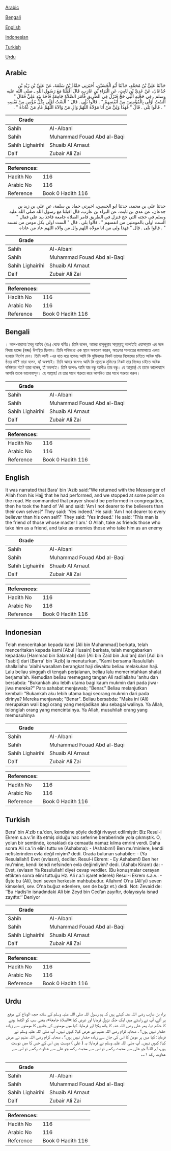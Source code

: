 [Arabic](#arabic)

[Bengali](#bengali)

[English](#english)

[Indonesian](#indonesian)

[Turkish](#turkish)

[Urdu](#urdu)

## Arabic


<div dir="rtl" lang="ar" style={{fontSize:'larger',backgroundColor:'#f8f9fa',padding:20}}>
حَدَّثَنَا عَلِيُّ بْنُ مُحَمَّدٍ، حَدَّثَنَا أَبُو الْحُسَيْنِ، أَخَبَرَنِي حَمَّادُ بْنُ سَلَمَةَ، عَنْ عَلِيِّ بْنِ زَيْدِ بْنِ جُدْعَانَ، عَنْ عَدِيِّ بْنِ ثَابِتٍ، عَنِ الْبَرَاءِ بْنِ عَازِبٍ، قَالَ أَقْبَلْنَا مَعَ رَسُولِ اللَّهِ ـ صلى الله عليه وسلم ـ فِي حَجَّتِهِ الَّتِي حَجَّ فَنَزَلَ فِي الطَّرِيقِ فَأَمَرَ الصَّلاَةَ جَامِعَةً فَأَخَذَ بِيَدِ عَلِيٍّ فَقَالَ ‏"‏ أَلَسْتُ أَوْلَى بِالْمُؤْمِنِينَ مِنْ أَنْفُسِهِمْ ‏"‏ ‏.‏ قَالُوا بَلَى ‏.‏ قَالَ ‏"‏ أَلَسْتُ أَوْلَى بِكُلِّ مُؤْمِنٍ مِنْ نَفْسِهِ ‏"‏ ‏.‏ قَالُوا بَلَى ‏.‏ قَالَ ‏"‏ فَهَذَا وَلِيُّ مَنْ أَنَا مَوْلاَهُ اللَّهُمَّ وَالِ مَنْ وَالاَهُ اللَّهُمَّ عَادِ مَنْ عَادَاهُ ‏"‏ ‏.‏
</div>
<div style={{backgroundColor:'#f8f9fa',padding:20, marginBottom: 10}}><table> <thead> <tr> <th>Grade</th> <th></th> </tr> </thead> <tbody> <tr><td>Sahih</td><td>Al-Albani</td></tr><tr><td>Sahih</td><td>Muhammad Fouad Abd al-Baqi</td></tr><tr><td>Sahih Lighairihi</td><td>Shuaib Al Arnaut</td></tr><tr><td>Daif</td><td>Zubair Ali Zai</td></tr></tbody></table><table> <thead> <tr> <th>References:</th> <th></th> </tr> </thead> <tbody><tr><td>Hadith No</td><td>116</td></tr><tr><td>Arabic No</td><td>116</td></tr><tr><td>Reference</td><td>Book 0 Hadith 116</td></tr></tbody></table></div>


<div dir="rtl" lang="ar" style={{fontSize:'larger',backgroundColor:'#f8f9fa',padding:20}}>
حدثنا علي بن محمد، حدثنا ابو الحسين، اخبرني حماد بن سلمة، عن علي بن زيد بن جدعان، عن عدي بن ثابت، عن البراء بن عازب، قال اقبلنا مع رسول الله صلى الله عليه وسلم في حجته التي حج فنزل في الطريق فامر الصلاة جامعة فاخذ بيد علي فقال " الست اولى بالمومنين من انفسهم " . قالوا بلى . قال " الست اولى بكل مومن من نفسه " . قالوا بلى . قال " فهذا ولي من انا مولاه اللهم وال من والاه اللهم عاد من عاداه
</div>
<div style={{backgroundColor:'#f8f9fa',padding:20, marginBottom: 10}}><table> <thead> <tr> <th>Grade</th> <th></th> </tr> </thead> <tbody> <tr><td>Sahih</td><td>Al-Albani</td></tr><tr><td>Sahih</td><td>Muhammad Fouad Abd al-Baqi</td></tr><tr><td>Sahih Lighairihi</td><td>Shuaib Al Arnaut</td></tr><tr><td>Daif</td><td>Zubair Ali Zai</td></tr></tbody></table><table> <thead> <tr> <th>References:</th> <th></th> </tr> </thead> <tbody><tr><td>Hadith No</td><td>116</td></tr><tr><td>Arabic No</td><td>116</td></tr><tr><td>Reference</td><td>Book 0 Hadith 116</td></tr></tbody></table></div>

## Bengali


<div dir="ltr" lang="bn" style={{fontSize:'larger',backgroundColor:'#f8f9fa',padding:20}}>
। আল-বারাআ ইবনু আযিব (রাঃ) থেকে বর্ণিত। তিনি বলেন, আমরা রাসূলুল্লাহ সাল্লাল্লাহু আলাইহি ওয়াসাল্লাম এর সঙ্গে বিদায় হাজ্জে (হজ্জ) উপস্থিত ছিলাম। তিনি পথিমধ্যে এক স্থানে অবতরণ করেন, অতঃপর সালাতের জামাআতে একত্র হওয়ার নির্দেশ দেন। তিনি আলী -এর হাত ধরে বলেনঃ আমি কি মুমিনদের নিকট তাদের নিজেদের চাইতে অধিক ঘনিষ্ঠতর নই? তারা বলেন, হ্যাঁ অবশ্যই। তিনি আবার বলেনঃ আমি কি প্রত্যেক মুমিনের নিকট তার নিজের চাইতে অধিক ঘনিষ্ঠতর নই? তারা বলেন, হাঁ অবশ্যই। তিনি বলেনঃ আমি যার বন্ধু আলীও তার বন্ধু। হে আল্লাহ্! যে তাকে ভালোবাসে আপনি তাকে ভালোবাসুন। হে আল্লাহ! যে তার সাথে শত্রুতা করে আপনিও তার সাথে শত্রুতা করুন।
</div>
<div style={{backgroundColor:'#f8f9fa',padding:20, marginBottom: 10}}><table> <thead> <tr> <th>Grade</th> <th></th> </tr> </thead> <tbody> <tr><td>Sahih</td><td>Al-Albani</td></tr><tr><td>Sahih</td><td>Muhammad Fouad Abd al-Baqi</td></tr><tr><td>Sahih Lighairihi</td><td>Shuaib Al Arnaut</td></tr><tr><td>Daif</td><td>Zubair Ali Zai</td></tr></tbody></table><table> <thead> <tr> <th>References:</th> <th></th> </tr> </thead> <tbody><tr><td>Hadith No</td><td>116</td></tr><tr><td>Arabic No</td><td>116</td></tr><tr><td>Reference</td><td>Book 0 Hadith 116</td></tr></tbody></table></div>

## English


<div dir="ltr" lang="en" style={{fontSize:'larger',backgroundColor:'#f8f9fa',padding:20}}>
It was narrated that Bara' bin 'Azib said:"We returned with the Messenger of Allah from his Hajj that he had performed, and we stopped at some point on the road. He commanded that prayer should be performed in congregation, then he took the hand of 'Ali and said: 'Am I not dearer to the believers than their own selves?' They said: 'Yes indeed.' He said: 'Am I not dearer to every believer than his own self?' They said: 'Yes indeed.' He said: 'This man is the friend of those whose master I am.' O Allah, take as friends those who take him as a friend, and take as enemies those who take him as an enemy
</div>
<div style={{backgroundColor:'#f8f9fa',padding:20, marginBottom: 10}}><table> <thead> <tr> <th>Grade</th> <th></th> </tr> </thead> <tbody> <tr><td>Sahih</td><td>Al-Albani</td></tr><tr><td>Sahih</td><td>Muhammad Fouad Abd al-Baqi</td></tr><tr><td>Sahih Lighairihi</td><td>Shuaib Al Arnaut</td></tr><tr><td>Daif</td><td>Zubair Ali Zai</td></tr></tbody></table><table> <thead> <tr> <th>References:</th> <th></th> </tr> </thead> <tbody><tr><td>Hadith No</td><td>116</td></tr><tr><td>Arabic No</td><td>116</td></tr><tr><td>Reference</td><td>Book 0 Hadith 116</td></tr></tbody></table></div>

## Indonesian


<div dir="ltr" lang="id" style={{fontSize:'larger',backgroundColor:'#f8f9fa',padding:20}}>
Telah menceritakan kepada kami [Ali bin Muhammad] berkata, telah menceritakan kepada kami [Abul Husain] berkata, telah mengabarkan kepadaku [Hammad bin Salamah] dari [Ali bin Zaid bin Jud'an] dari [Adi bin Tsabit] dari [Barra' bin 'Azib] ia menuturkan, "Kami bersama Rasulullah shallallahu 'alaihi wasallam berangkat haji diwaktu beliau melakukan haji. Lalu beliau singgah di tengah perjalanan, beliau lalu memerintahkan shalat berjama'ah. Kemudian beliau memegang tangan Ali radliallahu 'anhu dan bersabda: "Bukankah aku lebih utama bagi kaum mukmin dari pada jiwa-jiwa mereka?" Para sahabat menjawab; "Benar." Beliau melanjutkan kembali: "Bukankah aku lebih utama bagi seorang mukmin dari pada dirinya? Mereka menjawab; "Benar". Beliau bersabda: "Maka ini (Ali) merupakan wali bagi orang yang menjadikan aku sebagai walinya. Ya Allah, tolonglah orang yang mencintainya. Ya Allah, musuhilah orang yang memusuhinya
</div>
<div style={{backgroundColor:'#f8f9fa',padding:20, marginBottom: 10}}><table> <thead> <tr> <th>Grade</th> <th></th> </tr> </thead> <tbody> <tr><td>Sahih</td><td>Al-Albani</td></tr><tr><td>Sahih</td><td>Muhammad Fouad Abd al-Baqi</td></tr><tr><td>Sahih Lighairihi</td><td>Shuaib Al Arnaut</td></tr><tr><td>Daif</td><td>Zubair Ali Zai</td></tr></tbody></table><table> <thead> <tr> <th>References:</th> <th></th> </tr> </thead> <tbody><tr><td>Hadith No</td><td>116</td></tr><tr><td>Arabic No</td><td>116</td></tr><tr><td>Reference</td><td>Book 0 Hadith 116</td></tr></tbody></table></div>

## Turkish


<div dir="ltr" lang="tr" style={{fontSize:'larger',backgroundColor:'#f8f9fa',padding:20}}>
Bera' bin A'zib r.a.’den, kendisine şöyle dediği rivayet edilmiştir: Biz Resul-i Ekrem s.a.v.’in ifa etmiş olduğu hac seferine beraberinde yola çıkmıştık. O, yolun bir semtinde, konakladı da cemaatla namaz kılma emrini verdi. Daha sonra Ali r.a.’in elini tuttu ve (Ashabına): - (Ashabım!) Ben mu'minlere, kendi nefislerinden evla değil miyim? dedi. Orada bulunan sahabiler: - (Ya Resulallah!) Evet (evlasın), dediler. Resul-i Ekrem: - Ey Ashabım!) Ben her mu'mine, kendi kendi nefsinden evla değimliyim? dedi. (Ashabı Kiram) da: -Evet, (evlasın Ya Resulullah! diye) cevap verdiler. (Bu konuşmalar cerayan ettikten sonra elini tuttuğu Hz. Ali r.a.’ı işaret ederek) Resul-i Ekrem s.a.v.: - (İşte bu (Ali), beni seven herkesin mahbubudur. Allahım! O’nu (Ali’yi) seven kimseleri, sev. O’na buğuz edenlere, sen de buğz et.) dedi. Not: Zevaid de: ‘’Bu Hadis’in isnadındaki Ali bin Zeyd bin Ced’an zayıftır, dolayısıyla isnad zayıftır.’’ Deniyor
</div>
<div style={{backgroundColor:'#f8f9fa',padding:20, marginBottom: 10}}><table> <thead> <tr> <th>Grade</th> <th></th> </tr> </thead> <tbody> <tr><td>Sahih</td><td>Al-Albani</td></tr><tr><td>Sahih</td><td>Muhammad Fouad Abd al-Baqi</td></tr><tr><td>Sahih Lighairihi</td><td>Shuaib Al Arnaut</td></tr><tr><td>Daif</td><td>Zubair Ali Zai</td></tr></tbody></table><table> <thead> <tr> <th>References:</th> <th></th> </tr> </thead> <tbody><tr><td>Hadith No</td><td>116</td></tr><tr><td>Arabic No</td><td>116</td></tr><tr><td>Reference</td><td>Book 0 Hadith 116</td></tr></tbody></table></div>

## Urdu


<div dir="rtl" lang="ur" style={{fontSize:'larger',backgroundColor:'#f8f9fa',padding:20}}>
براء بن عازب رضی اللہ عنہ کہتے ہیں کہ ہم رسول اللہ صلی اللہ علیہ وسلم کے ساتھ حجۃ الوداع کے موقع پر آئے، آپ نے راستے میں ایک جگہ نزول فرمایا اور عرض کیا:«الصلاة جامعة»، یعنی سب کو اکٹھا ہونے کا حکم دیا، پھر علی رضی اللہ عنہ کا ہاتھ پکڑا اور فرمایا: کیا میں مومنوں کی جانوں کا مومنوں سے زیادہ حقدار نہیں ہوں؟ ، صحابہ کرام رضی اللہ عنہم نے عرض کیا: کیوں نہیں۔ آپ صلی اللہ علیہ وسلم نے فرمایا: کیا میں ہر مومن کا اس کی جان سے زیادہ حقدار نہیں ہوں؟ ، صحابہ کرام رضی اللہ عنہم نے عرض کیا: کیوں نہیں۔ آپ صلی اللہ علیہ وسلم نے فرمایا: یہ ( علی ) دوست ہیں اس کے جس کا میں دوست ہوں، اے اللہ! جو علی سے محبت رکھے تو اس سے محبت رکھ، جو علی سے عداوت رکھے تو اس سے عداوت رکھ ۱؎۔
</div>
<div style={{backgroundColor:'#f8f9fa',padding:20, marginBottom: 10}}><table> <thead> <tr> <th>Grade</th> <th></th> </tr> </thead> <tbody> <tr><td>Sahih</td><td>Al-Albani</td></tr><tr><td>Sahih</td><td>Muhammad Fouad Abd al-Baqi</td></tr><tr><td>Sahih Lighairihi</td><td>Shuaib Al Arnaut</td></tr><tr><td>Daif</td><td>Zubair Ali Zai</td></tr></tbody></table><table> <thead> <tr> <th>References:</th> <th></th> </tr> </thead> <tbody><tr><td>Hadith No</td><td>116</td></tr><tr><td>Arabic No</td><td>116</td></tr><tr><td>Reference</td><td>Book 0 Hadith 116</td></tr></tbody></table></div>